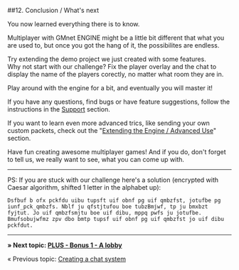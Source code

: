 ##12. Conclusion / What's next

You now learned everything there is to know.

Multiplayer with GMnet ENGINE might be a little bit different that what you are used to, but once you got the hang of it, the possibilites are endless.

Try extending the demo project we just created with some features.  
Why not start with our challenge? Fix the player overlay and the chat to display the name of the players corectly, no matter what room they are in.

Play around with the engine for a bit, and eventually you will master it!

If you have any questions, find bugs or have feature suggestions, follow the instructions in the [Support](index/#support) section.

If you want to learn even more advanced trics, like sending your own custom packets, check out the "[Extending the Engine / Advanced Use](more/extending)" section.

Have fun creating awesome multiplayer games! And if you do, don't forget to  tell us, we really want to see, what you can come up with.

---

PS: If you are stuck with our challenge here's a solution (encrypted with Caesar algorithm, shifted 1 letter in the alphabet up):

```
Dsfbuf b ofx pckfdu uibu tupsft uif obnf pg uif qmbzfst, jotufbe pg iunf_pck_qmbzfs. Nblf ju qfstjtufou boe tubzBmjwf, tp ju bmxbzt fyjtut. Jo uif qmbzfsmjtu boe uif dibu, mppq pwfs ju jotufbe. Bmufsobujwfmz zpv dbo bmtp tupsf uif obnf pg uif qmbzfst jo uif dibu pckfdut.
```

---

**» Next topic: [PLUS - Bonus 1 - A lobby](./13_lobby)**

« Previous topic: [Creating a chat system](./11_chat)